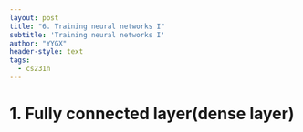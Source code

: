 ```yaml
---
layout: post
title: "6. Training neural networks I"
subtitle: 'Training neural networks I'
author: "YYGX"
header-style: text
tags:
  - cs231n
---
```



# 1. Fully connected layer(dense layer)
